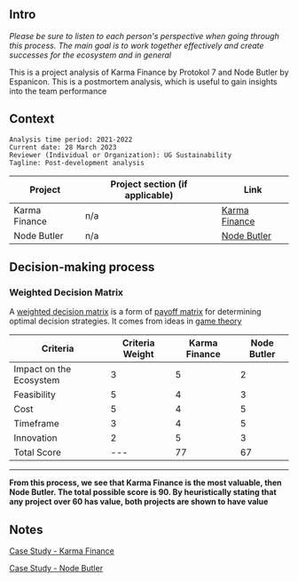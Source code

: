 ## Intro

*Please be sure to listen to each person's perspective when going through this process. The main goal is to work together effectively and create successes for the ecosystem and in general*

This is a project analysis of Karma Finance by Protokol 7 and Node Butler by Espanicon. This is a postmortem analysis, which is useful to gain insights into the team performance

## Context

```
Analysis time period: 2021-2022
Current date: 28 March 2023
Reviewer (Individual or Organization): UG Sustainability
Tagline: Post-development analysis
```

| Project | Project section (if applicable) | Link |
| ------- | ------- | ------- |
| Karma Finance | n/a | [Karma Finance](https://www.karmafinance.org/) |
| Node Butler | n/a | [Node Butler](https://github.com/Espanicon/node-butler-frontend) |

## Decision-making process

### Weighted Decision Matrix

A [weighted decision matrix](https://airfocus.com/blog/weighted-decision-matrix-prioritization/) is a form of [payoff matrix](https://mathworld.wolfram.com/PayoffMatrix.html) for determining optimal decision strategies. It comes from ideas in [game theory](https://en.wikipedia.org/wiki/Game_theory)



| Criteria                | Criteria Weight | Karma Finance | Node Butler |
| ----------------------- | --------------- | ------------- | ----------- |
| Impact on the Ecosystem | 3               | 5             | 2           |
| Feasibility             | 5               | 4             | 3           |
| Cost                    | 5               | 4             | 5           |
| Timeframe               | 3               | 4             | 5           |
| Innovation              | 2               | 5             | 3           |
| Total Score             | \---           | 77            | 67          |

---
**From this process, we see that Karma Finance is the most valuable, then Node Butler. The total possible score is 90. By heuristically stating that any project over 60 has value, both projects are shown to have value**

## Notes

[Case Study - Karma Finance](./case-study-karma-finance.md)

[Case Study - Node Butler](./case-study-node-butler.md)